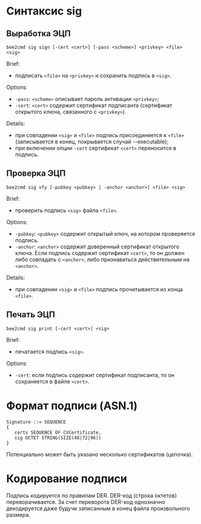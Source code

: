 # Синтаксис sig 

## Выработка ЭЦП

```
bee2cmd sig sign [-cert <cert>] [-pass <scheme>] <privkey> <file> <sig>
```

Brief:
* подписать `<file>` на `<privkey>` и сохранить подпись в `<sig>`.

Options:
* `-pass`: `<scheme>` описывает пароль активации `<privkey>`;
* `-cert`: `<cert>` содержит сертификат подписанта
  (сертификат открытого ключа, связанного с `<privkey>`).

Details:
* при совпадении `<sig>` и `<file>` подпись присоединяется к `<file>`
  (записывается в конец, покрывается случай --executable);
* при включении опции `-cert` сертификат `<cert>` переносится в подпись.

## Проверка ЭЦП

```
bee2cmd sig vfy [-pubkey <pubkey> | -anchor <anchor>] <file> <sig>
```

Brief:
* проверить подпись `<sig>` файла `<file>`.

Options:
* `-pubkey`: `<pubkey>` содержит открытый ключ, на котором проверяется подпись.
* `-anchor`: `<anchor>` содержит доверенный сертификат открытого ключа. Если
  подпись содержит сертификат `<cert>`, то он должен либо совпадать с `<anchor>`,
  либо признаваться действительным на `<anchor>`.

Details:
* при совпадении `<sig>` и `<file>` подпись прочитывается из конца `<file>`.

## Печать ЭЦП

```
bee2cmd sig print [-cert <cert>] <sig>
```

Brief:
* печатается подпись `<sig>`.

Options:
* `-cert`: если подпись содержит сертификат подписанта, то он сохраняется в
  файле `<cert>`.

# Формат подписи (ASN.1)

```
Signature ::= SEQUENCE
{
   certs SEQUENCE OF CVCertificate,
   sig OCTET STRING(SIZE(48|72|96))
}
```

Потенциально может быть указано несколько сертификатов (цепочка).

# Кодирование подписи

Подпись кодируется по правилам DER. DER-код (строка октетов) переворачивается.
За счет переворота DER-код однозначно декодируется даже будучи записанным в
конец файла произвольного размера.


